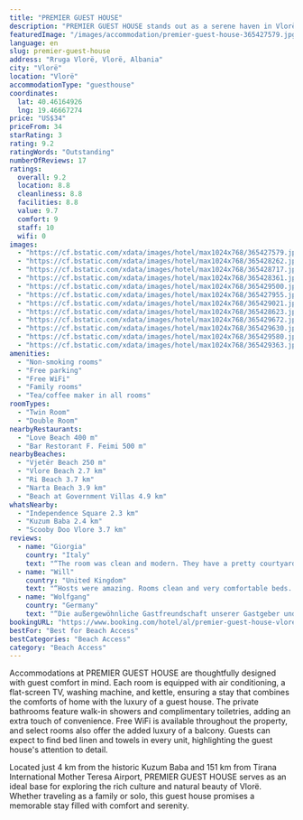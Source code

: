 ```yaml
---
title: "PREMIER GUEST HOUSE"
description: "PREMIER GUEST HOUSE stands out as a serene haven in Vlorë, merely 500 meters from the pristine Vjetër Beach."
featuredImage: "/images/accommodation/premier-guest-house-365427579.jpg"
language: en
slug: premier-guest-house
address: "Rruga Vlorë, Vlorë, Albania"
city: "Vlorë"
location: "Vlorë"
accommodationType: "guesthouse"
coordinates:
  lat: 40.46164926
  lng: 19.46667274
price: "US$34"
priceFrom: 34
starRating: 3
rating: 9.2
ratingWords: "Outstanding"
numberOfReviews: 17
ratings:
  overall: 9.2
  location: 8.8
  cleanliness: 8.8
  facilities: 8.8
  value: 9.7
  comfort: 9
  staff: 10
  wifi: 0
images:
  - "https://cf.bstatic.com/xdata/images/hotel/max1024x768/365427579.jpg?k=7b8c0a5fa75819eed4fccc52e6cf07474d8042ebed94f1e1d8097d99750e0977&o=&hp=1"
  - "https://cf.bstatic.com/xdata/images/hotel/max1024x768/365428262.jpg?k=26490f2473cdd4920a4d24e5cb663d3f87baffab9125e887f4363ad7cbc5f5a4&o=&hp=1"
  - "https://cf.bstatic.com/xdata/images/hotel/max1024x768/365428717.jpg?k=1eaa8f155eed1128612d1f5bb9a1d8abc38eb494fa883bfa8eea19e63e3b9f20&o=&hp=1"
  - "https://cf.bstatic.com/xdata/images/hotel/max1024x768/365428361.jpg?k=e459e13b0844a61c2a43f26fd10d6aaf8b1172a04be8f266bf9b3be15857cbc0&o=&hp=1"
  - "https://cf.bstatic.com/xdata/images/hotel/max1024x768/365429500.jpg?k=a29c0ed2cef922ce2f1a789d637ed5ed46ad7707c79f7d2d1ae5cad83686d6fb&o=&hp=1"
  - "https://cf.bstatic.com/xdata/images/hotel/max1024x768/365427955.jpg?k=3125a95f6aad3a4b9b67ecc9d347ba96271e0d49da6c5d724bb97df03f24c970&o=&hp=1"
  - "https://cf.bstatic.com/xdata/images/hotel/max1024x768/365429021.jpg?k=fb33027edb53cfca7820d7af7e80727cfb6ac2806357b9e0b5ef4b5d03a13955&o=&hp=1"
  - "https://cf.bstatic.com/xdata/images/hotel/max1024x768/365428623.jpg?k=0d8a11ded92b5edd8119eab855675e1181d80e72c9da2eda3cf3ed95fe33d83c&o=&hp=1"
  - "https://cf.bstatic.com/xdata/images/hotel/max1024x768/365429672.jpg?k=4db2839f895eed185b27c1898f30cb3b38172455c977892d7ff460aa281b5f01&o=&hp=1"
  - "https://cf.bstatic.com/xdata/images/hotel/max1024x768/365429630.jpg?k=1ef942fcba76759de673d2667686448860bb5ef72b6042c3a7970a452d106955&o=&hp=1"
  - "https://cf.bstatic.com/xdata/images/hotel/max1024x768/365429580.jpg?k=b0570e8ceccc8483b85dd3514f26486e997ae18be1ab0af107246cbecf6de0f2&o=&hp=1"
  - "https://cf.bstatic.com/xdata/images/hotel/max1024x768/365429363.jpg?k=1c55b9ca513e7099c1d23bc743af1c2de204d71826347418c1e887e1ca2c0079&o=&hp=1"
amenities:
  - "Non-smoking rooms"
  - "Free parking"
  - "Free WiFi"
  - "Family rooms"
  - "Tea/coffee maker in all rooms"
roomTypes:
  - "Twin Room"
  - "Double Room"
nearbyRestaurants:
  - "Love Beach 400 m"
  - "Bar Restorant F. Feimi 500 m"
nearbyBeaches:
  - "Vjetër Beach 250 m"
  - "Vlore Beach 2.7 km"
  - "Ri Beach 3.7 km"
  - "Narta Beach 3.9 km"
  - "Beach at Government Villas 4.9 km"
whatsNearby:
  - "Independence Square 2.3 km"
  - "Kuzum Baba 2.4 km"
  - "Scooby Doo Vlore 3.7 km"
reviews:
  - name: "Giorgia"
    country: "Italy"
    text: "“The room was clean and modern. They have a pretty courtyard. The host is really nice and even the people who live there. We were picked up by a really kind man from the bus stop. The property is in a nice neighbourhood really close to the beach....”"
  - name: "Will"
    country: "United Kingdom"
    text: "“Hosts were amazing. Rooms clean and very comfortable beds. Everything you could ask for (even a welcome beer) at a very reasonable price.”"
  - name: "Wolfgang"
    country: "Germany"
    text: "“Die außergewöhnliche Gastfreundschaft unserer Gastgeber und die Nähe zum Strand.”"
bookingURL: "https://www.booking.com/hotel/al/premier-guest-house-vlore1.en-gb.html?aid=8035640"
bestFor: "Best for Beach Access"
bestCategories: "Beach Access"
category: "Beach Access"
---
```


Accommodations at PREMIER GUEST HOUSE are thoughtfully designed with guest comfort in mind. Each room is equipped with air conditioning, a flat-screen TV, washing machine, and kettle, ensuring a stay that combines the comforts of home with the luxury of a guest house. The private bathrooms feature walk-in showers and complimentary toiletries, adding an extra touch of convenience. Free WiFi is available throughout the property, and select rooms also offer the added luxury of a balcony. Guests can expect to find bed linen and towels in every unit, highlighting the guest house's attention to detail.

Located just 4 km from the historic Kuzum Baba and 151 km from Tirana International Mother Teresa Airport, PREMIER GUEST HOUSE serves as an ideal base for exploring the rich culture and natural beauty of Vlorë. Whether traveling as a family or solo, this guest house promises a memorable stay filled with comfort and serenity.